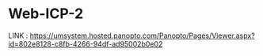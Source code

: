 # Web-ICP-2
LINK : https://umsystem.hosted.panopto.com/Panopto/Pages/Viewer.aspx?id=802e8128-c8fb-4266-94df-ad95002b0e02
